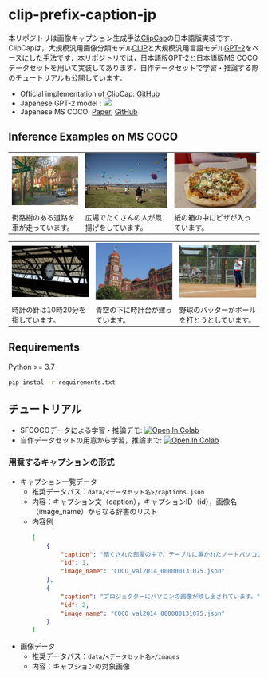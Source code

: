 # clip-prefix-caption-jp
本リポジトリは画像キャプション生成手法[ClipCap](https://arxiv.org/abs/2111.09734)の日本語版実装です．ClipCapは，大規模汎用画像分類モデル[CLIP](https://cdn.openai.com/papers/Learning_Transferable_Visual_Models_From_Natural_Language_Supervision.pdf)と大規模汎用言語モデル[GPT-2](https://d4mucfpksywv.cloudfront.net/better-language-models/language_models_are_unsupervised_multitask_learners.pdf)をベースにした手法です．本リポジトリでは，日本語版GPT-2と日本語版MS COCOデータセットを用いて実装してあります．自作データセットで学習・推論する際のチュートリアルも公開しています．

- Official implementation of ClipCap: [GitHub](https://github.com/rmokady/CLIP_prefix_caption)
- Japanese GPT-2 model : [![](https://img.shields.io/badge/%F0%9F%A4%97%20Hugging%20Face-rinna%2Fjapanese--gpt2--medium-brightgreen)](https://huggingface.co/rinna/japanese-gpt2-medium)
- Japanese MS COCO: [Paper](https://aclanthology.org/P16-1168/), [GitHub](https://github.com/yahoojapan/YJCaptions)

## Inference Examples on MS COCO

<table>
  <tr>
    <td><img src="example_images/COCO_val2014_000000499388.jpg" ></td>
    <td><img src="example_images/COCO_val2014_000000232842.jpg" ></td>
    <td><img src="example_images/COCO_val2014_000000250345.jpg" ></td>
  </tr>
  <tr>
    <td>街路樹のある道路を車が走っています。</td>
     <td>広場でたくさんの人が凧揚げをしています。</td>
     <td>紙の箱の中にピザが入っています。</td>
  </tr>
 </table>
 
 <table>
  <tr>
    <td><img src="example_images/COCO_val2014_000000380510.jpg" ></td>
    <td><img src="example_images/COCO_val2014_000000148403.jpg" ></td>
    <td><img src="example_images/COCO_val2014_000000271429.jpg" ></td>
  </tr>
  <tr>
    <td>時計の針は10時20分を指しています。</td>
     <td>青空の下に時計台が建っています。</td>
     <td>野球のバッターがボールを打とうとしています。</td>
  </tr>
 </table>

## Requirements
Python >= 3.7
```bash
pip instal -r requirements.txt
```

## チュートリアル
- SFCOCOデータによる学習・推論デモ: [![Open In Colab](https://colab.research.google.com/assets/colab-badge.svg)](https://colab.research.google.com/github/ohashi56225/clip-prefix-caption-jp/blob/master/notebooks/sfc_tutorial.ipynb)
- 自作データセットの用意から学習，推論まで: [![Open In Colab](https://colab.research.google.com/assets/colab-badge.svg)](https://colab.research.google.com/github/ohashi56225/clip-prefix-caption-jp/blob/master/notebooks/tutorial.ipynb)
### 用意するキャプションの形式
- キャプション一覧データ
    - 推奨データパス：`data/<データセット名>/captions.json`
    - 内容：キャプション文（caption），キャプションID（id），画像名（image_name）からなる辞書のリスト
    - 内容例
        ```json
        [
            {
                "caption": "暗くされた部屋の中で、テーブルに置かれたノートパソコンのモニター画面が壁の大きなスクリーンに映し出されています。", 
                "id": 1, 
                "image_name": "COCO_val2014_000000131075.json"
            }, 
            {
                "caption": "プロジェクターにパソコンの画像が映し出されています。", 
                "id": 2, 
                "image_name": "COCO_val2014_000000131075.json"
            }
        ]
        ```
- 画像データ
    - 推奨データパス：`data/<データセット名>/images`
    - 内容：キャプションの対象画像